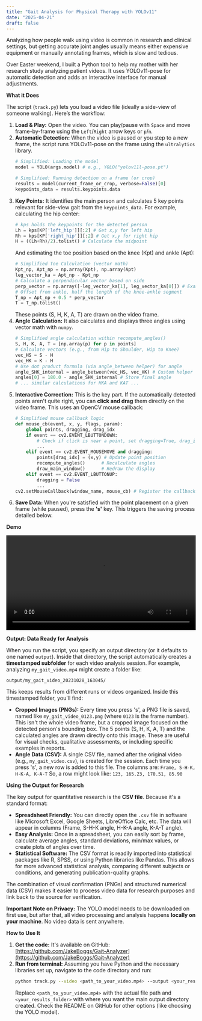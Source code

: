 ```yaml
---
title: "Gait Analysis for Physical Therapy with YOLOv11"
date: "2025-04-21"
draft: false
---
```

Analyzing how people walk using video is common in research and clinical settings, but getting accurate joint angles usually means either expensive equipment or manually annotating frames, which is slow and tedious.

Over Easter weekend, I built a Python tool to help my mother with her research study analyzing patient videos. It uses YOLOv11-pose for automatic detection and adds an interactive interface for manual adjustments.

**What it Does**

The script (`track.py`) lets you load a video file (ideally a side-view of someone walking). Here’s the workflow:

1.  **Load & Play:** Open the video. You can play/pause with `Space` and move frame-by-frame using the `Left`/`Right` arrow keys or `p`/`n`.
2.  **Automatic Detection:** When the video is paused or you step to a new frame, the script runs YOLOv11-pose on the frame using the `ultralytics` library.
    ```python
    # Simplified: Loading the model
    model = YOLO(args.model) # e.g., YOLO("yolov11l-pose.pt")

    # Simplified: Running detection on a frame (or crop)
    results = model(current_frame_or_crop, verbose=False)[0]
    keypoints_data = results.keypoints.data
    ```
3.  **Key Points:** It identifies the main person and calculates 5 key points relevant for side-view gait from the `keypoints_data`. For example, calculating the hip center:
    ```python
    # kps holds the keypoints for the detected person
    Lh = kps[KP['left_hip']][:2] # Get x,y for left hip
    Rh = kps[KP['right_hip']][:2] # Get x,y for right hip
    H = ((Lh+Rh)/2).tolist() # Calculate the midpoint
    ```
    And estimating the toe position based on the knee (Kpt) and ankle (Apt):
    ```python
    # Simplified Toe Calculation (vector math)
    Kpt_np, Apt_np = np.array(Kpt), np.array(Apt)
    leg_vector_ka = Apt_np - Kpt_np
    # Calculate a perpendicular vector based on side
    perp_vector = np.array([-leg_vector_ka[1], leg_vector_ka[0]]) # Example for left side
    # Offset from ankle, half the length of the knee-ankle segment
    T_np = Apt_np + 0.5 * perp_vector
    T = T_np.tolist()
    ```
    These points (S, H, K, A, T) are drawn on the video frame.
4.  **Angle Calculation:** It also calculates and displays three angles using vector math with `numpy`.
    ```python
    # Simplified angle calculation within recompute_angles()
    S, H, K, A, T = [np.array(p) for p in points]
    # Calculate vectors (e.g., from Hip to Shoulder, Hip to Knee)
    vec_HS = S - H
    vec_HK = K - H
    # Use dot product formula (via angle_between helper) for angle
    angle_SHK_internal = angle_between(vec_HS, vec_HK) # Custom helper function
    angles[0] = 180.0 - angle_SHK_internal # Store final angle
    # ... similar calculations for HKA and KAT ...
    ```
5.  **Interactive Correction:** This is the key part. If the automatically detected points aren't quite right, you can **click and drag** them directly on the video frame. This uses an OpenCV mouse callback:
    ```python
    # Simplified mouse callback logic
    def mouse_cb(event, x, y, flags, param):
        global points, dragging, drag_idx
        if event == cv2.EVENT_LBUTTONDOWN:
            # Check if click is near a point, set dragging=True, drag_idx=i
            ...
        elif event == cv2.EVENT_MOUSEMOVE and dragging:
            points[drag_idx] = (x,y) # Update point position
            recompute_angles()      # Recalculate angles
            draw_main_window()      # Redraw the display
        elif event == cv2.EVENT_LBUTTONUP:
            dragging = False
            ...
    cv2.setMouseCallback(window_name, mouse_cb) # Register the callback
    ```
6.  **Save Data:** When you're satisfied with the point placement on a given frame (while paused), press the **'s'** key. This triggers the saving process detailed below.

**Demo**

<video width="100%" controls>
  <source src="/videos/gait-analyzer.mp4" type="video/mp4">
  Your browser does not support the video tag.
</video>

**Output: Data Ready for Analysis**

When you run the script, you specify an output directory (or it defaults to one named `output`). Inside that directory, the script automatically creates a **timestamped subfolder** for each video analysis session. For example, analyzing `my_gait_video.mp4` might create a folder like:

`output/my_gait_video_20231028_163045/`

This keeps results from different runs or videos organized. Inside this timestamped folder, you'll find:

*   **Cropped Images (PNGs):** Every time you press 's', a PNG file is saved, named like `my_gait_video_0123.png` (where `0123` is the frame number). This isn't the whole video frame, but a cropped image focused on the detected person's bounding box. The 5 points (S, H, K, A, T) and the calculated angles are drawn directly onto this image. These are useful for visual checks, qualitative assessments, or including specific examples in reports.
*   **Angle Data (CSV):** A single CSV file, named after the original video (e.g., `my_gait_video.csv`), is created for the session. Each time you press 's', a new row is added to this file. The columns are:
    `Frame, S-H-K, H-K-A, K-A-T`
    So, a row might look like: `123, 165.23, 170.51, 85.90`

**Using the Output for Research**

The key output for quantitative research is the **CSV file**. Because it's a standard format:

*   **Spreadsheet Friendly:** You can directly open the `.csv` file in software like Microsoft Excel, Google Sheets, LibreOffice Calc, etc. The data will appear in columns (Frame, S-H-K angle, H-K-A angle, K-A-T angle).
*   **Easy Analysis:** Once in a spreadsheet, you can easily sort by frame, calculate average angles, standard deviations, min/max values, or create plots of angles over time.
*   **Statistical Software:** The CSV format is readily imported into statistical packages like R, SPSS, or using Python libraries like Pandas. This allows for more advanced statistical analysis, comparing different subjects or conditions, and generating publication-quality graphs.

The combination of visual confirmation (PNGs) and structured numerical data (CSV) makes it easier to process video data for research purposes and link back to the source for verification.

**Important Note on Privacy:** The YOLO model needs to be downloaded on first use, but after that, all video processing and analysis happens **locally on your machine**. No video data is sent anywhere.

**How to Use It**

1.  **Get the code:** It's available on GitHub:
    [https://github.com/JakeBoggs/Gait-Analyzer](https://github.com/JakeBoggs/Gait-Analyzer)
2.  **Run from terminal:** Assuming you have Python and the necessary libraries set up, navigate to the code directory and run:
    ```bash
    python track.py --video <path_to_your_video.mp4> --output <your_results_folder>
    ```
    Replace `<path_to_your_video.mp4>` with the actual file path and `<your_results_folder>` with where you want the main output directory created. Check the README on GitHub for other options (like choosing the YOLO model).